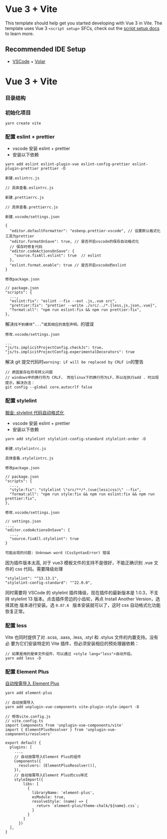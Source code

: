 # Vue 3 + Vite

This template should help get you started developing with Vue 3 in Vite. The
template uses Vue 3 `<script setup>` SFCs, check out the
[script setup docs](https://v3.vuejs.org/api/sfc-script-setup.html#sfc-script-setup)
to learn more.

## Recommended IDE Setup

- [VSCode](https://code.visualstudio.com/) +
  [Volar](https://marketplace.visualstudio.com/items?itemName=johnsoncodehk.volar)

# Vue 3 + Vite

### 目录结构

### 初始化项目

```
yarn create vite
```

### 配置 eslint + prettier

- vscode 安装 eslint + prettier
- 安装以下依赖

```
yarn add eslint eslint-plugin-vue eslint-config-prettier eslint-plugin-prettier prettier -D
```

`新建.eslintrc.js`

```
// 具体查看.eslintrc.js
```

`新建.prettierrc.js`

```
// 具体查看.prettierrc.js
```

`新建.vscode/settings.json`

```
{
  "editor.defaultFormatter": "esbenp.prettier-vscode", // 设置默认格式化工具为prettier
  "editor.formatOnSave": true, // 是否开启vscode的保存自动格式化
  // 保存时修复代码
  "editor.codeActionsOnSave": {
    "source.fixAll.eslint": true  // eslint
  },
  "eslint.format.enable": true // 是否开启vscode的eslint
}
```

`修改package.json`

```
// package.json
"scripts": {
  ...,
  "eslint:fix": "eslint --fix --ext .js,.vue src",
  "prettier:fix": "prettier --write ./src/../*.{less,js,json,.vue}",
  "format:all": "npm run eslint:fix && npm run prettier:fix",
},
```

解决`找不到模块“...”或其相应的类型声明。`的错误

`修改.vscode/settings.json`

```
...
"js/ts.implicitProjectConfig.checkJs": true,
"js/ts.implicitProjectConfig.experimentalDecorators": true
```

解决 git 提交代码时`warning: LF will be replaced by CRLF in`的警告

```
// 原因是存在符号转义问题
// windows中的换行符为 CRLF， 而在linux下的换行符为LF，所以在执行add . 时出现提示，解决办法：
git config --global core.autocrlf false
```

### 配置 stylelint

[掘金: stylelint 代码自动格式化](https://juejin.cn/post/7022720509875847182#heading-0)

- vscode 安装 eslint + prettier
- 安装以下依赖

```
yarn add stylelint stylelint-config-standard stylelint-order -D
```

`新建.stylelintrc.js`

```
具体查看.stylelintrc.js
```

`修改package.json`

```
// package.json
"scripts": {
  ...,
  "style:fix": "stylelint \"src/**/*.(vue|less|css)\" --fix",
  "format:all": "npm run style:fix && npm run eslint:fix && npm run prettier:fix",
},
```

`修改.vscode/settings.json`

```
// settings.json
...,
"editor.codeActionsOnSave": {
  ...,
  "source.fixAll.stylelint": true
}
```

`可能出现的问题: Unknown word (CssSyntaxError) 错误`

因为插件版本太高, 对于 vue3 模板文件的支持不是很好，不能正确识别 .vue 文件的 css
代码。需要降级处理

```
"stylelint": "^13.13.1",
"stylelint-config-standard": "^22.0.0",
```

同时需要将 VSCode 的 stylelint 插件降级，现在插件的最新版本是 1.0.3，不支持
stylelint 13 版本。点击插件旁边的小齿轮，再点 Install Another Version，选择其他
版本进行安装。选 `0.87.6 ` 版本安装就可以了，这时 css 自动格式化功能恢复正常。

### 配置 less

Vite 也同时提供了对 .scss, .sass, .less, .styl 和 .stylus 文件的内置支持。没有必
要为它们安装特定的 Vite 插件，但必须安装相应的预处理器依赖：

```
// 如果是用的是单文件组件，可以通过 <style lang="less">自动开启。
yarn add less -D
```

### 配置 Element Plus

[自动按需导入 Element Plus](https://element-plus.gitee.io/zh-CN/guide/quickstart.html)

```
yarn add element-plus

// 自动按需导入
yarn add unplugin-vue-components vite-plugin-style-import -D

// 修改vite.config.js
// vite.config.ts
import Components from 'unplugin-vue-components/vite'
import { ElementPlusResolver } from 'unplugin-vue-components/resolvers'

export default {
  plugins: [
    ...,
    // 自动按需导入Element Plus的组件
    Components({
      resolvers: [ElementPlusResolver()],
    }),
    // 自动按需导入Element Plus的css样式
    styleImport({
        libs: [
          {
            libraryName: 'element-plus',
            esModule: true,
            resolveStyle: (name) => {
              return `element-plus/theme-chalk/${name}.css`;
            }
          }
        ]
      })
  ],
}
```
